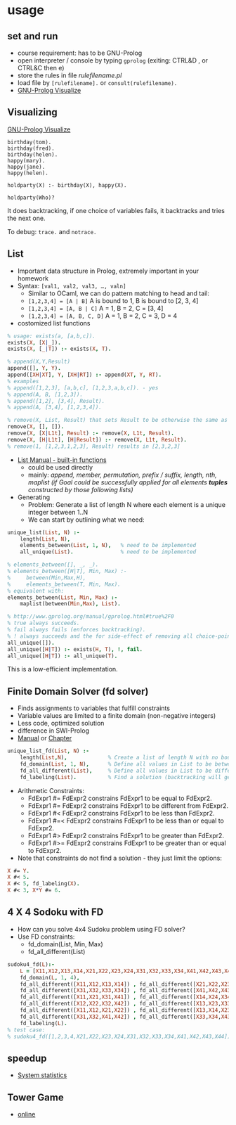 # usage

## set and run

* course requirement: has to be GNU-Prolog
* open interpreter / console by typing ```gprolog``` (exiting: CTRL&D , or CTRL&C then e)
* store the rules in file *rulefilename.pl*
* load file by ```[rulefilename].``` or ```consult(rulefilename).```
* [GNU-Prolog Visualize](http://www.cdglabs.org/prolog/#/)

## Visualizing
[GNU-Prolog Visualize](http://www.cdglabs.org/prolog/#/)
```shell
birthday(tom).
birthday(fred).
birthday(helen).
happy(mary).
happy(jane).
happy(helen).

holdparty(X) :- birthday(X), happy(X).

holdparty(Who)?
```
It does backtracking, if one choice of variables fails, it backtracks and tries the next one.

To debug: ```trace.``` and ```notrace.```

## List
* Important data structure in Prolog, extremely important in your homework
* Syntax: ```[val1, val2, val3, …, valn]```
  - Similar to OCaml, we can do pattern matching to head and tail:
  - ```[1,2,3,4] = [A | B]``` A is bound to 1, B is bound to [2, 3, 4]
  - ```[1,2,3,4] = [A, B | C]``` A = 1, B = 2, C = [3, 4]
  - ```[1,2,3,4] = [A, B, C, D]``` A = 1, B = 2, C = 3, D = 4
* costomized list functions
```prolog
% usage: exists(a, [a,b,c]).
exists(X, [X|_]).
exists(X, [_|T]) :- exists(X, T).
```
```prolog
% append(X,Y,Result)
append([], Y, Y).
append([XH|XT], Y, [XH|RT]) :- append(XT, Y, RT).
% examples
% append([1,2,3], [a,b,c], [1,2,3,a,b,c]). - yes
% append(A, B, [1,2,3]).
% append([1,2], [3,4], Result).
% append(A, [3,4], [1,2,3,4]).
```
```prolog
% remove(X, List, Result) that sets Result to be otherwise the same as List but removing occurrences of X
remove(X, [], []).
remove(X, [X|L1t], Result) :- remove(X, L1t, Result).
remove(X, [H|L1t], [H|Result]) :- remove(X, L1t, Result).
% remove(1, [1,2,3,1,2,3], Result) results in [2,3,2,3]
```
* [List Manual - built-in functions](http://www.gprolog.org/manual/gprolog.html#sec209)
  - could be used directly
  - mainly: *append, member, permutation, prefix / suffix, length, nth, maplist (if Goal could be successfully applied for all elements **tuples** constructed by those following lists)*
* Generating
  - Problem: Generate a list of length N where each element is a unique integer between 1..N
  - We can start by outlining what we need:
```prolog
unique_list(List, N) :-
    length(List, N),
    elements_between(List, 1, N),   % need to be implemented
    all_unique(List).               % need to be implemented

% elements_between([], _, _).
% elements_between([H|T], Min, Max) :-
%     between(Min,Max,H),
%     elements_between(T, Min, Max).
% equivalent with:
elements_between(List, Min, Max) :-
    maplist(between(Min,Max), List).

% http://www.gprolog.org/manual/gprolog.html#true%2F0
% true always succeeds.
% fail always fails (enforces backtracking).
% ! always succeeds and the for side-effect of removing all choice-points created since the invocation of the predicate activating it.
all_unique([]).
all_unique([H|T]) :- exists(H, T), !, fail.
all_unique([H|T]) :- all_unique(T).
```
This is a low-efficient implementation.

## Finite Domain Solver (fd solver)
- Finds assignments to variables that fulfill constraints
- Variable values are limited to a finite domain (non-negative integers)
- Less code, optimized solution
- difference in SWI-Prolog
- [Manual](http://www.gprolog.org/manual/gprolog.html#sec300) or [Chapter](http://www.gprolog.org/manual/html_node/gprolog054.html)

```prolog
unique_list_fd(List, N) :-
    length(List,N),             % Create a list of length N with no bound values
    fd_domain(List, 1, N),      % Define all values in List to be between 1 and N
    fd_all_different(List),     % Define all values in List to be different
    fd_labeling(List).          % Find a solution (backtracking will generate a new solution)
```

* Arithmetic Constraints:
    - FdExpr1 #= FdExpr2 constrains FdExpr1 to be equal to FdExpr2.
    - FdExpr1 #\= FdExpr2 constrains FdExpr1 to be different from FdExpr2.
    - FdExpr1 #< FdExpr2 constrains FdExpr1 to be less than FdExpr2.
    - FdExpr1 #=< FdExpr2 constrains FdExpr1 to be less than or equal to FdExpr2.
    - FdExpr1 #> FdExpr2 constrains FdExpr1 to be greater than FdExpr2.
    - FdExpr1 #>= FdExpr2 constrains FdExpr1 to be greater than or equal to FdExpr2.
* Note that constraints do not find a solution - they just limit the options:
```prolog
X #= Y.
X #< 5.
X #< 5, fd_labeling(X).
X #< 3, X*Y #= 6.
```

## 4 X 4 Sodoku with FD
* How can you solve 4x4 Sudoku problem using FD solver?
* Use FD constraints:
    - fd_domain(List, Min, Max)
    - fd_all_different(List)
```prolog
sudoku4_fd(L):-
    L = [X11,X12,X13,X14,X21,X22,X23,X24,X31,X32,X33,X34,X41,X42,X43,X44],
    fd_domain(L, 1, 4),
    fd_all_different([X11,X12,X13,X14]) , fd_all_different([X21,X22,X23,X24]),
    fd_all_different([X31,X32,X33,X34]) , fd_all_different([X41,X42,X43,X44]),
    fd_all_different([X11,X21,X31,X41]) , fd_all_different([X14,X24,X34,X44]),
    fd_all_different([X12,X22,X32,X42]) , fd_all_different([X13,X23,X33,X43]),
    fd_all_different([X11,X12,X21,X22]) , fd_all_different([X13,X14,X23,X24]),
    fd_all_different([X31,X32,X41,X42]) , fd_all_different([X33,X34,X43,X44]),
    fd_labeling(L).
% test case:
% sudoku4_fd([1,2,3,4,X21,X22,X23,X24,X31,X32,X33,X34,X41,X42,X43,X44]).
```

## speedup

* [System statistics](http://www.gprolog.org/manual/html_node/gprolog048.html)

## Tower Game
* [online](https://www.chiark.greenend.org.uk/~sgtatham/puzzles/js/towers.html)




